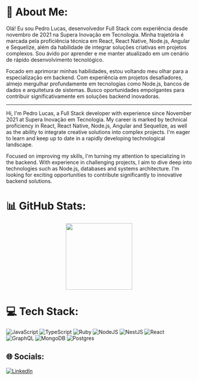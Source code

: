 # 💫 About Me:
Olá! Eu sou Pedro Lucas, desenvolvedor Full Stack com experiência desde novembro de 2021 na Supera Inovação em Tecnologia. Minha trajetória é marcada pela proficiência técnica em React, React Native, Node.js, Angular e Sequelize, além da habilidade de integrar soluções criativas em projetos complexos. Sou ávido por aprender e me manter atualizado em um cenário de rápido desenvolvimento tecnológico.

Focado em aprimorar minhas habilidades, estou voltando meu olhar para a especialização em backend. Com experiência em projetos desafiadores, almejo mergulhar profundamente em tecnologias como Node.js, bancos de dados e arquitetura de sistemas. Busco oportunidades empolgantes para contribuir significativamente em soluções backend inovadoras.
<hr />
Hi, I'm Pedro Lucas, a Full Stack developer with experience since November 2021 at Supera Inovação em Tecnologia. My career is marked by technical proficiency in React, React Native, Node.js, Angular and Sequelize, as well as the ability to integrate creative solutions into complex projects. I'm eager to learn and keep up to date in a rapidly developing technological landscape.

Focused on improving my skills, I'm turning my attention to specializing in the backend. With experience in challenging projects, I aim to dive deep into technologies such as Node.js, databases and systems architecture. I'm looking for exciting opportunities to contribute significantly to innovative backend solutions.

# 📊 GitHub Stats:
<div align="center">
  <img height="180em" src="https://github-readme-stats.vercel.app/api/top-langs/?username=pedrolucazx&layout=compact&langs_count=7&theme=vision-friendly-dark&hide_border=true"/>
</div>  

# 💻 Tech Stack:
![JavaScript](https://img.shields.io/badge/javascript-%23323330.svg?style=for-the-badge&logo=javascript&logoColor=%23F7DF1E) 
![TypeScript](https://img.shields.io/badge/typescript-%23007ACC.svg?style=for-the-badge&logo=typescript&logoColor=white) 
![Ruby](https://img.shields.io/badge/ruby-%23CC342D.svg?style=for-the-badge&logo=ruby&logoColor=white) 
![NodeJS](https://img.shields.io/badge/node.js-6DA55F?style=for-the-badge&logo=node.js&logoColor=white) 
![NestJS](https://img.shields.io/badge/nestjs-%23E0234E.svg?style=for-the-badge&logo=nestjs&logoColor=white) 
![React](https://img.shields.io/badge/react-%2320232a.svg?style=for-the-badge&logo=react&logoColor=%2361DAFB) 
![GraphQL](https://img.shields.io/badge/-GraphQL-E10098?style=for-the-badge&logo=graphql&logoColor=white) 
![MongoDB](https://img.shields.io/badge/MongoDB-%234ea94b.svg?style=for-the-badge&logo=mongodb&logoColor=white)
![Postgres](https://img.shields.io/badge/postgres-%23316192.svg?style=for-the-badge&logo=postgresql&logoColor=white) 

## 🌐 Socials:
[![LinkedIn](https://img.shields.io/badge/-LinkedIn-000?style=for-the-badge&logo=linkedin&logoColor=30A3DC)](https://www.linkedin.com/in/pedrolucazx/) 

